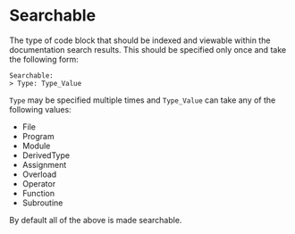 # Searchable
The type of code block that should be indexed and viewable within the documentation search results. This should be specified only once and take the following form:

    Searchable:
    > Type: Type_Value

`Type` may be specified multiple times and `Type_Value` can take any of the following values:

  * File
  * Program
  * Module
  * DerivedType
  * Assignment
  * Overload
  * Operator
  * Function 
  * Subroutine

By default all of the above is made searchable.